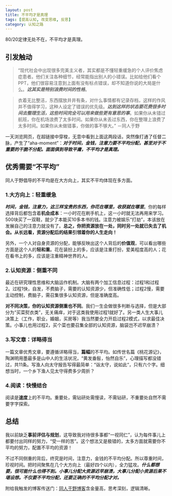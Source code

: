 ```yaml
---
layout: post
title: 不平均才是真理
tags: [提高认知, 改变思维, 反思]
category: 认知之路
---
```

80/20定律无处不在，不平均才是真理。

## 引发触动


> “现代社会中出现很多完美主义者，其实都是不懂轻重缓急的个人评价焦虑症患者。他们关注各种细节，经常能指出别人的小错误。比如给他们看个PPT，他们很容易注意到上面有没有标点错误，却不知道你说的大局是什么。***这其实是特别浪费时间的性格***。

> 衣着无比整洁，东西摆放井井有条，对什么事情都有记录存档，这样的作风并不值得学习，这种人设定了错误的优先级。***达到这样的状态要花费很多时间去整理生活，这些时间完全可以用来做些更有意思的事***。如果你从未错过航班，你在机场浪费了太多时间。如果你从未丢过东西，你在整理上浪费了太多时间。如果你从未做错事，你做的事不够大。”    －同人于野
 

一天浏览网页，在超链接中穿梭，无意中看到上面这两段话，突然像打通了任督二脉，产生了“aha-moment”：***对于时间，金钱，注意力要不平均分配，甚至对于不重要的干脆不分配。面面俱到导致平庸，不平均才是真理。***



## 优秀需要“不平均”
同人于野倡导的不平均是在大方向上，其实不平均体现在多方面。
### 1.大方向上：轻重缓急

***时间，金钱，注意力，这三样宝贵的东西，你花在哪里，收获就在哪里***。你的每样选择背后都包含着**机会成本**：一小时花在刷手机上，这一小时就无法再用来学习。500块买了一双鞋，就少了本能买10多本书的钱。注意力被娱乐“打劫”，本该放在发展自己的注意力就没有了。**总之，你把资源放在一处，同时另一处就已失去了机会。从长远看，资源分配后的结果引领着你的人生走向！**

另外，一个人对自身资源的分配，能够反映出这个人背后的**价值观**，可以看出哪些方面是这个人的**轻和重**。花在装扮上的多，应该是注重打扮，爱美程度高的人；花在看书上的多，应该是注重精神世界的人。


### 2.认知资源：侧重不同
最近在研究理性思维和大脑运作机制。大脑有两个加工信息过程：过程1和过程2。过程1快，自发，不费脑子，需要的认知资源少，但准确性低；过程2慢，需要主动控制，费脑子，需召集很多认知资源，但是准确度高。

**对不同决策，你的认知资源侧重也不同**。我们一生会做很多判断与选择，但是大部分为“买菜熨衣类”，无关痛痒，对于这类我使用过程1就好了。另一类人生大事儿决策上（工作，职业，婚姻，买房等）我当然要全力开启过程2模式，以求最佳决策。小事儿也用过程2，买个菜也要召集全部的认知资源，脑袋岂不迟早崩溃？




### 3.写文章：详略得当
一篇文章优秀文章，要遵循详略得当，**篇幅**的不平均。如传世名篇《桃花源记》，陶渊明用墨最多是山中人的生活状况，“黄发垂髫，怡然自乐”，心理描写都没错过，共11条。写渔人向太守报告写得最简单：“诣太守，说如此“，只有六个字。细想当时，一个乡下渔人见太守得费多少周折？

### 4.阅读：快慢结合
阅读是**速度**上的不平均。重要处，需钻研处需慢读，不需钻研，不重要处自然不需要字字探索。

## 总结
我以前缺乏**事前评估与规划**，这导致我对待很多事都“一视同仁”，认为每件事儿上都要付出同样的努力，“受一样的苦”。这个想法又是极错的，太多方面就需要你不平均的努力，配置不平均的资源！

不过不同侧重的背后，终究是时间，注意力，金钱的不平均分配。所以尊重时间，珍视时间。把时间聚焦在几个大方向上（最好四个以内），全力猛攻。***什么都想要，很可能什么也得不到。小事儿分配大资源迟早崩溃，大事儿分配小资源后果不堪设想。不仅要不平均分配，还要正确的不平均分配才对。***

附给我触发的博客传送门：[同人于野博客](http://www.geekonomics10000.com/973)含金量高，思考深刻，逻辑清晰。

